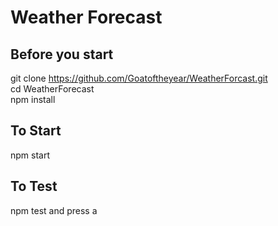 # Weather Forecast

## Before you start

git clone https://github.com/Goatoftheyear/WeatherForcast.git  
cd WeatherForecast  
npm install

## To Start

npm start

## To Test

npm test and press a
